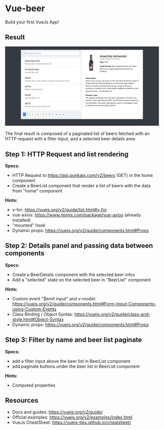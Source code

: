 # Vue-beer

Build your first VueJs App!

## Result

![result](./result.png)

The final result is composed of a paginated list of beers fetched with an HTTP request with a filter input, and a selected beer details area.

## Step 1: HTTP Request and list rendering

**Specs:**

- HTTP Request to https://api.punkapi.com/v2/beers (GET) in the home component
- Create a BeerList component that render a list of beers with the data from "home" component

**Hints:**

- v-for: https://vuejs.org/v2/guide/list.html#v-for
- vue-axios: https://www.npmjs.com/package/vue-axios (already installed)
- "mounted" hook
- Dynamic props: https://vuejs.org/v2/guide/components.html#Props

## Step 2: Details panel and passing data between components

**Specs:**

- Create a BeerDetails component with the selected beer infos
- Add a "selected" state on the selected beer in "BeerList" component

**Hints:**

- Custom event "$emit input" and v-model: https://vuejs.org/v2/guide/components.html#Form-Input-Components-using-Custom-Events
- Class Binding / Object Syntax: https://vuejs.org/v2/guide/class-and-style.html#Object-Syntax
- Dynamic props: https://vuejs.org/v2/guide/components.html#Props

## Step 3: Filter by name and beer list paginate

**Specs:**

- add a filter input above the beer list in BeerList component
- add paginate buttons under the beer list in BeerList component

**Hints:**

- Computed properties

## Resources

- Docs and guides: https://vuejs.org/v2/guide/
- Official examples: https://vuejs.org/v2/examples/index.html
- VueJs CheatSheet: https://vuejs-tips.github.io/cheatsheet/
